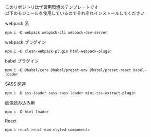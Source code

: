 このリポジトリは学習用環境のテンプレートです  
以下のモジュールを使用しているのでそれぞれインストールしてください

webpack 系

```console
npm i -D webpack webpack-cli webpack-dev-server
```

webpack プラグイン

```console
npm i -D clean-webpack-plugin html-webpack-plugin
```

babel プラグイン

```console
npm i -D @babel/core @babel/preset-env @babel/preset-react babel-loader
```

SASS 関連

```console
npm i -D css-loader sass sass-loader mini-css-extract-plugin
```

画像読み込み用

```console
npm i -D html-loader
```

React

```console
npm i react react-dom styled-components
```
